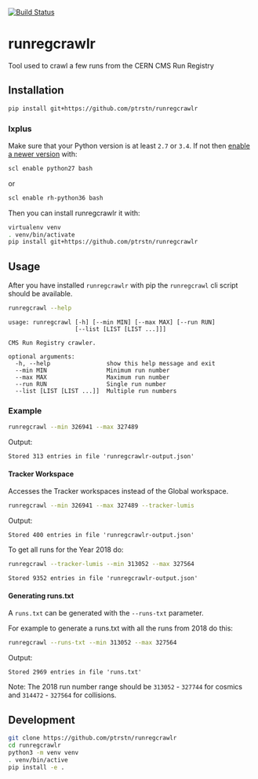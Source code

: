 [![Build Status](https://travis-ci.com/ptrstn/runregcrawlr.svg?branch=master)](https://travis-ci.com/ptrstn/runregcrawlr)

# runregcrawlr

Tool used to crawl a few runs from the CERN CMS Run Registry

## Installation

```bash
pip install git+https://github.com/ptrstn/runregcrawlr
```

### lxplus

Make sure that your Python version is at least ```2.7``` or ```3.4```. If not then [enable a newer version](https://cern.service-now.com/service-portal/article.do?n=KB0000730) with:

```bash
scl enable python27 bash
```

or 

```bash
scl enable rh-python36 bash
```

Then you can install runregcrawlr it with:

```bash
virtualenv venv
. venv/bin/activate
pip install git+https://github.com/ptrstn/runregcrawlr
```

## Usage

After you have installed ```runregcrawlr``` with pip the ```runregcrawl``` cli script should be available.

```bash
runregcrawl --help
```

```
usage: runregcrawl [-h] [--min MIN] [--max MAX] [--run RUN]
                   [--list [LIST [LIST ...]]]

CMS Run Registry crawler.

optional arguments:
  -h, --help                show this help message and exit
  --min MIN                 Minimum run number
  --max MAX                 Maximum run number
  --run RUN                 Single run number
  --list [LIST [LIST ...]]  Multiple run numbers
```

### Example

```bash
runregcrawl --min 326941 --max 327489
```

Output:

```
Stored 313 entries in file 'runregcrawlr-output.json'
```

#### Tracker Workspace

Accesses the Tracker workspaces instead of the Global workspace.

```bash
runregcrawl --min 326941 --max 327489 --tracker-lumis
```

Output:

```
Stored 400 entries in file 'runregcrawlr-output.json'
```

To get all runs for the Year 2018 do:

```bash
runregcrawl --tracker-lumis --min 313052 --max 327564
```

```
Stored 9352 entries in file 'runregcrawlr-output.json'
```

#### Generating runs.txt

A ```runs.txt``` can be generated with the ```--runs-txt``` parameter.

For example to generate a runs.txt with all the runs from 2018 do this:
 
```bash
runregcrawl --runs-txt --min 313052 --max 327564
```

Output:

```
Stored 2969 entries in file 'runs.txt'
```

Note: The 2018 run number range should be ```313052``` - ```327744``` for cosmics and ```314472``` - ```327564``` for collisions.

## Development

```bash
git clone https://github.com/ptrstn/runregcrawlr
cd runregcrawlr
python3 -m venv venv
. venv/bin/active
pip install -e .
```
